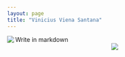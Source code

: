 ```yaml
---
layout: page
title: "Vinicius Viena Santana"
---
```

<img align="left" src="idelfonso.png">
Write in markdown
<center><img src="home.png"></center>
  
